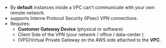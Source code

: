 - By **default** instances inside a VPC can't communicate with your own remote network.
- supports Interne Protocol Security (IPsec) VPN connections.
- Requires:
	- **Customer Gateway Device** (physical or software)
	- Client Side of the VPN (your network / office / data-center )
	- (VPG)Virtual Private Gateway on the AWS side attached to the **VPC**.